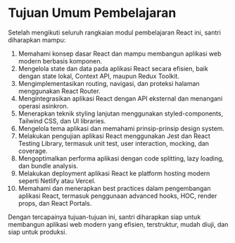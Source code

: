 # Tujuan Umum Pembelajaran

Setelah mengikuti seluruh rangkaian modul pembelajaran React ini, santri diharapkan mampu:

1. Memahami konsep dasar React dan mampu membangun aplikasi web modern berbasis komponen.
2. Mengelola state dan data pada aplikasi React secara efisien, baik dengan state lokal, Context API, maupun Redux Toolkit.
3. Mengimplementasikan routing, navigasi, dan proteksi halaman menggunakan React Router.
4. Mengintegrasikan aplikasi React dengan API eksternal dan menangani operasi asinkron.
5. Menerapkan teknik styling lanjutan menggunakan styled-components, Tailwind CSS, dan UI libraries.
6. Mengelola tema aplikasi dan memahami prinsip-prinsip design system.
7. Melakukan pengujian aplikasi React menggunakan Jest dan React Testing Library, termasuk unit test, user interaction, mocking, dan coverage.
8. Mengoptimalkan performa aplikasi dengan code splitting, lazy loading, dan bundle analysis.
9. Melakukan deployment aplikasi React ke platform hosting modern seperti Netlify atau Vercel.
10. Memahami dan menerapkan best practices dalam pengembangan aplikasi React, termasuk penggunaan advanced hooks, HOC, render props, dan React Portals.

Dengan tercapainya tujuan-tujuan ini, santri diharapkan siap untuk membangun aplikasi web modern yang efisien, terstruktur, mudah diuji, dan siap untuk produksi.
